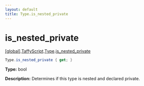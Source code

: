 ```yaml
---
layout: default
title: Type.is_nested_private
---
```


# is_nested_private

[\[global\]]({{site.baseurl}}/docs/).[TaffyScript]({{site.baseurl}}/docs/TaffyScript/).[Type]({{site.baseurl}}/docs/TaffyScript/Type/).[is_nested_private]({{site.baseurl}}/docs/TaffyScript/Type/is_nested_private/)

```cs
Type.is_nested_private { get; }
```

**Type:** bool

**Description:** Determines if this type is nested and declared private.
